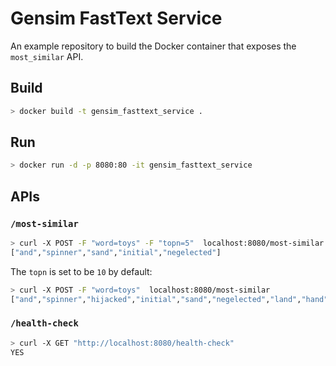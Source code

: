 # Gensim FastText Service

An example repository to build the Docker container that exposes the `most_similar` API.

## Build

```bash
> docker build -t gensim_fasttext_service .
```

## Run

```bash
> docker run -d -p 8080:80 -it gensim_fasttext_service
```

## APIs

### `/most-similar`

```bash
> curl -X POST -F "word=toys" -F "topn=5"  localhost:8080/most-similar
["and","spinner","sand","initial","negelected"]
```

The `topn` is set to be `10` by default:

```bash
> curl -X POST -F "word=toys"  localhost:8080/most-similar
["and","spinner","hijacked","initial","sand","negelected","land","hand","december","hijackings"]
```

### `/health-check`

```bash
> curl -X GET "http://localhost:8080/health-check"
YES
```
